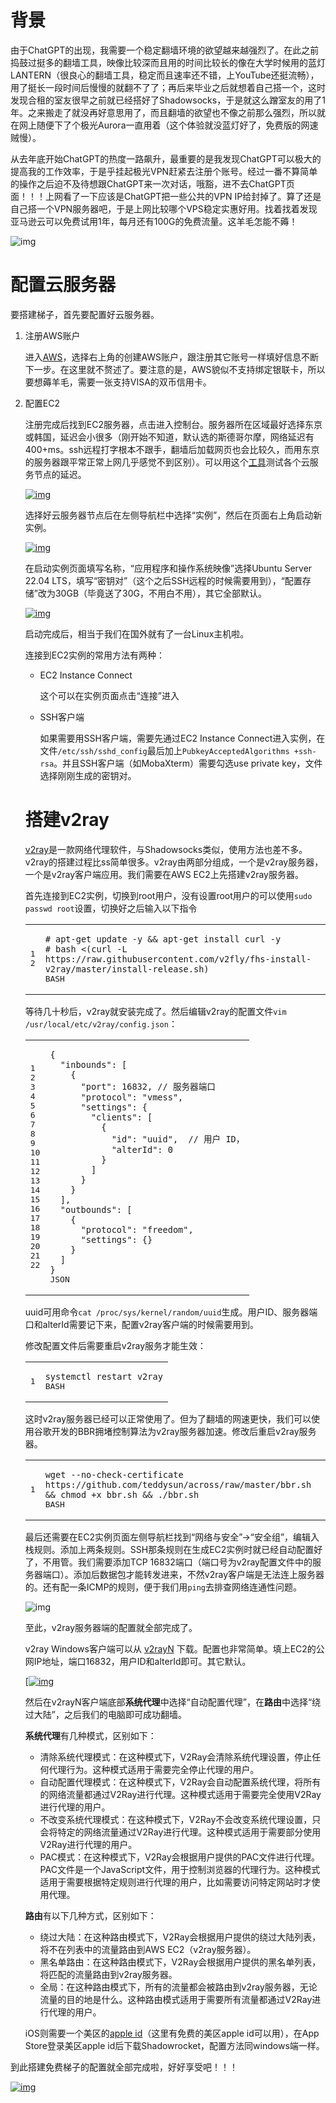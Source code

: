 # 背景

由于ChatGPT的出现，我需要一个稳定翻墙环境的欲望越来越强烈了。在此之前捣鼓过挺多的翻墙工具，映像比较深而且用的时间比较长的像在大学时候用的蓝灯LANTERN（很良心的翻墙工具，稳定而且速率还不错，上YouTube还挺流畅），用了挺长一段时间后慢慢的就翻不了了；再后来毕业之后就想着自己搭一个，这时发现合租的室友很早之前就已经搭好了Shadowsocks，于是就这么蹭室友的用了1年。之来搬走了就没再好意思用了，而且翻墙的欲望也不像之前那么强烈，所以就在网上随便下了个极光Aurora一直用着（这个体验就没蓝灯好了，免费版的网速贼慢）。

从去年底开始ChatGPT的热度一路飙升，最重要的是我发现ChatGPT可以极大的提高我的工作效率，于是乎挂起极光VPN赶紧去注册个账号。经过一番不算简单的操作之后迫不及待想跟ChatGPT来一次对话，哦豁，进不去ChatGPT页面！！！上网看了一下应该是ChatGPT把一些公共的VPN IP给封掉了。算了还是自己搭一个VPN服务器吧，于是上网比较哪个VPS稳定实惠好用。找着找着发现亚马逊云可以免费试用1年，每月还有100G的免费流量。这羊毛怎能不薅！

![img](./res/搭建v2ray.assets/aws_free-1699801758692-120.png)

# 配置云服务器

要搭建梯子，首先要配置好云服务器。

1.  注册AWS账户
    
    进入[AWS](https://aws.amazon.com/cn/)，选择右上角的创建AWS账户，跟注册其它账号一样填好信息不断下一步。在这里就不赘述了。要注意的是，AWS貌似不支持绑定银联卡，所以要想薅羊毛，需要一张支持VISA的双币信用卡。
    
2.  配置EC2
    
    注册完成后找到EC2服务器，点击进入控制台。服务器所在区域最好选择东京或韩国，延迟会小很多（刚开始不知道，默认选的斯德哥尔摩，网络延迟有400+ms。ssh远程打字根本不跟手，翻墙后加载网页也会比较久，而用东京的服务器跟平常正常上网几乎感觉不到区别）。可以用这个[工具](https://cloud.feitsui.com/aws)测试各个云服务节点的延迟。
    
    [![img](./res/搭建v2ray.assets/EC2-1699801771040-123.png)](https://weijinkang.github.io/2023/05/15/enjoy-free-internet/#%E8%83%8C%E6%99%AFEC2.png)
    
    选择好云服务器节点后在左侧导航栏中选择“实例”，然后在页面右上角启动新实例。
    
    [![img](./res/搭建v2ray.assets/instance-1699801777642-126.png)](https://weijinkang.github.io/2023/05/15/enjoy-free-internet/#%E8%83%8C%E6%99%AFinstance.png)
    
    在启动实例页面填写名称，“应用程序和操作系统映像”选择Ubuntu Server 22.04 LTS，填写“密钥对”（这个之后SSH远程的时候需要用到），“配置存储”改为30GB（毕竟送了30G，不用白不用），其它全部默认。
    
    [![img](./res/搭建v2ray.assets/launch_instance-1699801786728-129.png)](https://weijinkang.github.io/2023/05/15/enjoy-free-internet/#%E8%83%8C%E6%99%AFlaunch_instance.png)
    
    启动完成后，相当于我们在国外就有了一台Linux主机啦。
    
    连接到EC2实例的常用方法有两种：
    
    -   EC2 Instance Connect
        
        这个可以在实例页面点击“连接”进入
        
    -   SSH客户端
        
        如果需要用SSH客户端，需要先通过EC2 Instance Connect进入实例，在文件`/etc/ssh/sshd_config`最后加上`PubkeyAcceptedAlgorithms +ssh-rsa`。并且SSH客户端（如MobaXterm）需要勾选use private key，文件选择刚刚生成的密钥对。
        
    
    # 搭建v2ray
    
    [v2ray](https://www.v2fly.org/)是一款网络代理软件，与Shadowsocks类似，使用方法也差不多。v2ray的搭建过程比ss简单很多。v2ray由两部分组成，一个是v2ray服务器，一个是v2ray客户端应用。我们需要在AWS EC2上先搭建v2ray服务器。
    
    首先连接到EC2实例，切换到root用户，没有设置root用户的可以使用`sudo passwd root`设置，切换好之后输入以下指令
    
    <table><tbody><tr><td class="gutter"><pre><span class="line">1</span><br><span class="line">2</span><br></pre></td><td class="code"><pre><code class="hljs bash"><span class="hljs-comment"># apt-get update -y &amp;&amp; apt-get install curl -y</span><br><span class="hljs-comment"># bash &lt;(curl -L https://raw.githubusercontent.com/v2fly/fhs-install-v2ray/master/install-release.sh)</span><br></code><div class="code-widget-light code-widget copy-btn" data-clipboard-snippet=""><i class="iconfont icon-copy"></i>BASH</div></pre></td></tr></tbody></table>
    
    等待几十秒后，v2ray就安装完成了。然后编辑v2ray的配置文件`vim /usr/local/etc/v2ray/config.json`：
    
    <table><tbody><tr><td class="gutter"><pre><span class="line">1</span><br><span class="line">2</span><br><span class="line">3</span><br><span class="line">4</span><br><span class="line">5</span><br><span class="line">6</span><br><span class="line">7</span><br><span class="line">8</span><br><span class="line">9</span><br><span class="line">10</span><br><span class="line">11</span><br><span class="line">12</span><br><span class="line">13</span><br><span class="line">14</span><br><span class="line">15</span><br><span class="line">16</span><br><span class="line">17</span><br><span class="line">18</span><br><span class="line">19</span><br><span class="line">20</span><br><span class="line">21</span><br><span class="line">22</span><br></pre></td><td class="code"><pre><code class="hljs json"><span class="hljs-punctuation">{</span><br>  <span class="hljs-attr">"inbounds"</span><span class="hljs-punctuation">:</span> <span class="hljs-punctuation">[</span><br>    <span class="hljs-punctuation">{</span><br>      <span class="hljs-attr">"port"</span><span class="hljs-punctuation">:</span> <span class="hljs-number">16832</span><span class="hljs-punctuation">,</span> <span class="hljs-comment">// 服务器端口</span><br>      <span class="hljs-attr">"protocol"</span><span class="hljs-punctuation">:</span> <span class="hljs-string">"vmess"</span><span class="hljs-punctuation">,</span>   <br>      <span class="hljs-attr">"settings"</span><span class="hljs-punctuation">:</span> <span class="hljs-punctuation">{</span><br>        <span class="hljs-attr">"clients"</span><span class="hljs-punctuation">:</span> <span class="hljs-punctuation">[</span><br>          <span class="hljs-punctuation">{</span><br>            <span class="hljs-attr">"id"</span><span class="hljs-punctuation">:</span> <span class="hljs-string">"uuid"</span><span class="hljs-punctuation">,</span>  <span class="hljs-comment">// 用户 ID，</span><br>            <span class="hljs-attr">"alterId"</span><span class="hljs-punctuation">:</span> <span class="hljs-number">0</span><br>          <span class="hljs-punctuation">}</span><br>        <span class="hljs-punctuation">]</span><br>      <span class="hljs-punctuation">}</span><br>    <span class="hljs-punctuation">}</span><br>  <span class="hljs-punctuation">]</span><span class="hljs-punctuation">,</span><br>  <span class="hljs-attr">"outbounds"</span><span class="hljs-punctuation">:</span> <span class="hljs-punctuation">[</span><br>    <span class="hljs-punctuation">{</span><br>      <span class="hljs-attr">"protocol"</span><span class="hljs-punctuation">:</span> <span class="hljs-string">"freedom"</span><span class="hljs-punctuation">,</span>  <br>      <span class="hljs-attr">"settings"</span><span class="hljs-punctuation">:</span> <span class="hljs-punctuation">{</span><span class="hljs-punctuation">}</span><br>    <span class="hljs-punctuation">}</span><br>  <span class="hljs-punctuation">]</span><br><span class="hljs-punctuation">}</span><br></code><div class="code-widget-light code-widget copy-btn" data-clipboard-snippet=""><i class="iconfont icon-copy"></i>JSON</div></pre></td></tr></tbody></table>
    
    uuid可用命令`cat /proc/sys/kernel/random/uuid`生成。用户ID、服务器端口和alterId需要记下来，配置v2ray客户端的时候需要用到。
    
    修改配置文件后需要重启v2ray服务才能生效：
    
    <table><tbody><tr><td class="gutter"><pre><span class="line">1</span><br></pre></td><td class="code"><pre><code class="hljs bash">systemctl restart v2ray<br></code><div class="code-widget-light code-widget copy-btn" data-clipboard-snippet=""><i class="iconfont icon-copy"></i>BASH</div></pre></td></tr></tbody></table>
    
    这时v2ray服务器已经可以正常使用了。但为了翻墙的网速更快，我们可以使用谷歌开发的BBR拥堵控制算法为v2ray服务器加速。修改后重启v2ray服务器。
    
    <table><tbody><tr><td class="gutter"><pre><span class="line">1</span><br></pre></td><td class="code"><pre><code class="hljs bash">wget --no-check-certificate https://github.com/teddysun/across/raw/master/bbr.sh &amp;&amp; <span class="hljs-built_in">chmod</span> +x bbr.sh &amp;&amp; ./bbr.sh<br></code><div class="code-widget-light code-widget copy-btn" data-clipboard-snippet=""><i class="iconfont icon-copy"></i>BASH</div></pre></td></tr></tbody></table>
    
    最后还需要在EC2实例页面左侧导航栏找到“网络与安全”→“安全组”，编辑入栈规则。添加上两条规则。SSH那条规则在生成EC2实例时就已经自动配置好了，不用管。我们需要添加TCP 16832端口（端口号为v2ray配置文件中的服务器端口）。添加后数据包才能转发进来，不然v2ray客户端是无法连上服务器的。还有配一条ICMP的规则，便于我们用`ping`去排查网络连通性问题。
    
    ![img](./res/搭建v2ray.assets/firewall_rule-1699801832048-138.png)
    
    至此，v2ray服务器端的配置就全部完成了。
    
    v2ray Windows客户端可以从 [v2rayN](https://github.com/2dust/v2rayN/releases) 下载。配置也非常简单。填上EC2的公网IP地址，端口16832，用户ID和alterId即可。其它默认。
    
    [[![img](./res/搭建v2ray.assets/v2ray_client-1699801801843-132.png)](https://weijinkang.github.io/2023/05/15/enjoy-free-internet/#%E8%83%8C%E6%99%AFv2ray_client.png)
    
    然后在v2rayN客户端底部**系统代理**中选择“自动配置代理”，在**路由**中选择“绕过大陆”，之后我们的电脑即可成功翻墙。
    
    **系统代理**有几种模式，区别如下：
    
    -   清除系统代理模式：在这种模式下，V2Ray会清除系统代理设置，停止任何代理行为。这种模式适用于需要完全停止代理的用户。
    -   自动配置代理模式：在这种模式下，V2Ray会自动配置系统代理，将所有的网络流量都通过V2Ray进行代理。这种模式适用于需要完全使用V2Ray进行代理的用户。
    -   不改变系统代理模式：在这种模式下，V2Ray不会改变系统代理设置，只会将特定的网络流量通过V2Ray进行代理。这种模式适用于需要部分使用V2Ray进行代理的用户。
    -   PAC模式：在这种模式下，V2Ray会根据用户提供的PAC文件进行代理。PAC文件是一个JavaScript文件，用于控制浏览器的代理行为。这种模式适用于需要根据特定规则进行代理的用户，比如需要访问特定网站时才使用代理。
    
    **路由**有以下几种方式，区别如下：
    
    -   绕过大陆：在这种路由模式下，V2Ray会根据用户提供的绕过大陆列表，将不在列表中的流量路由到AWS EC2（v2ray服务器）。
    -   黑名单路由：在这种路由模式下，V2Ray会根据用户提供的黑名单列表，将匹配的流量路由到v2ray服务器。
    -   全局：在这种路由模式下，所有的流量都会被路由到v2ray服务器，无论流量的目的地是什么。这种路由模式适用于需要所有流量都通过V2Ray进行代理的用户。
    
    iOS则需要一个美区的[apple id](https://appleshare.club/)（这里有免费的美区apple id可以用），在App Store登录美区apple id后下载Shadowrocket，配置方法同windows端一样。
    

到此搭建免费梯子的配置就全部完成啦，好好享受吧！！！

[![img](./res/搭建v2ray.assets/google-1699801812171-135.png)](https://weijinkang.github.io/2023/05/15/enjoy-free-internet/#%E8%83%8C%E6%99%AFgoogle.png)
